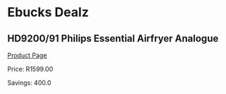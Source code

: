 
# Ebucks Dealz
## HD9200/91 Philips Essential Airfryer Analogue
[Product Page](https://www.ebucks.com/web/shop/productSelected.do?prodId=1149101611&catId=1157551679)

Price: R1599.00

Savings: 400.0


	